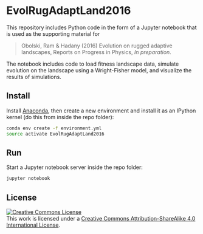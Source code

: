 # EvolRugAdaptLand2016

This repository includes Python code in the form of a Jupyter notebook that is used as the supporting material for 

> Obolski, Ram & Hadany (2016) Evolution on rugged adaptive landscapes, Reports on Progress in Physics, *In preparation*.

The notebook includes code to load fitness landscape data, simulate evolution on the landscape using a Wright-Fisher model, and visualize the results of simulations.

## Install

Install [Anaconda](https://store.continuum.io/), then create a new environment and install it as an IPython kernel (do this from inside the repo folder):

```sh
conda env create -f environment.yml
source activate EvolRugAdaptLand2016
```

## Run

Start a Jupyter notebook server inside the repo folder:

```sh
jupyter notebook
```

## License

<a rel="license" href="http://creativecommons.org/licenses/by-sa/4.0/"><img alt="Creative Commons License" style="border-width:0" src="https://i.creativecommons.org/l/by-sa/4.0/88x31.png" /></a><br />This work is licensed under a <a rel="license" href="http://creativecommons.org/licenses/by-sa/4.0/">Creative Commons Attribution-ShareAlike 4.0 International License</a>.